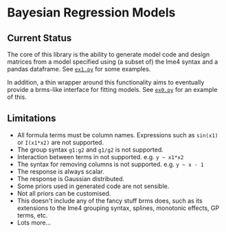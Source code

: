 # Bayesian Regression Models

## Current Status

The core of this library is the ability to generate model code and
design matrices from a model specified using (a subset of) the lme4
syntax and a pandas dataframe. See [`ex1.py`](./ex1.py) for some
examples.

In addition, a thin wrapper around this functionality aims to
eventually provide a brms-like interface for fitting models.
See [`ex0.py`](./ex0.py) for an example of this.

## Limitations

* All formula terms must be column names. Expressions such as
  `sin(x1)` or `I(x1*x2)` are not supported.
* The group syntax `g1:g2` and `g1/g2` is not supported.
* Interaction between terms in not supported. e.g. `y ~ x1*x2`
* The syntax for removing columns is not supported. e.g. `y ~ x - 1`
* The response is always scalar.
* The response is Gaussian distributed.
* Some priors used in generated code are not sensible.
* Not all priors can be customised.
* This doesn't include any of the fancy stuff brms does, such as its
  extensions to the lme4 grouping syntax, splines, monotonic effects,
  GP terms, etc.
* Lots more...

